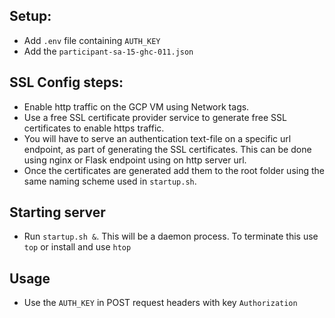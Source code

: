 ## Setup:
- Add `.env` file containing `AUTH_KEY`
- Add the `participant-sa-15-ghc-011.json`

## SSL Config steps:
- Enable http traffic on the GCP VM using Network tags.
- Use a free SSL certificate provider service to generate free SSL certificates to enable https traffic.
- You will have to serve an authentication text-file on a specific url endpoint, as part of generating the SSL certificates. This can be done using nginx or Flask endpoint using on http server url.
- Once the certificates are generated add them to the root folder using the same naming scheme used in `startup.sh`.

## Starting server
- Run `startup.sh &`. This will be a daemon process. To terminate this use `top` or install and use `htop`

## Usage
- Use the `AUTH_KEY` in POST request headers with key `Authorization` 
